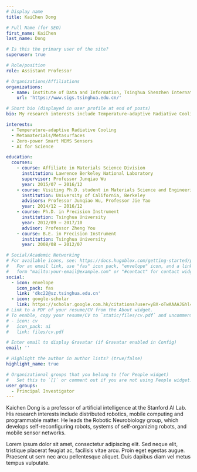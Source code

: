 ```yaml
---
# Display name
title: KaiChen Dong

# Full Name (for SEO)
first_name: KaiChen
last_name: Dong

# Is this the primary user of the site?
superuser: true

# Role/position
role: Assistant Professor 

# Organizations/Affiliations
organizations:
  - name: Institute of Data and Information, Tsinghua Shenzhen International Graduate School
    url: 'https://www.sigs.tsinghua.edu.cn/'

# Short bio (displayed in user profile at end of posts)
bio: My research interests include Temperature-adaptive Radiative Cooling, Moiré Photonics, Metamaterials/Metasurfaces, Zero-power Smart MEMS Sensors, and AI for Science.

interests:
  - Temperature-adaptive Radiative Cooling
  - Metamaterials/Metasurfaces
  - Zero-power Smart MEMS Sensors
  - AI for Science

education:
  courses:
    - course: Affiliate in Materials Science Division
      institution: Lawrence Berkeley National Laboratory
      supervisor: Professor Junqiao Wu
      year: 2015/07 – 2016/12
    - course: Visiting Ph.D. student in Materials Science and Engineering
      institution: University of California, Berkeley
      advisors: Professor Junqiao Wu, Professor Jie Yao
      year: 2014/12 – 2016/12
    - course: Ph.D. in Precision Instrument
      institution: Tsinghua University
      year: 2012/09 – 2017/10
      advisor: Professor Zheng You
    - course: B.E. in Precision Instrument
      institution: Tsinghua University
      year: 2008/08 – 2012/07

# Social/Academic Networking
# For available icons, see: https://docs.hugoblox.com/getting-started/page-builder/#icons
#   For an email link, use "fas" icon pack, "envelope" icon, and a link in the
#   form "mailto:your-email@example.com" or "#contact" for contact widget.
social:
  - icon: envelope
    icon_pack: fas
    link: 'dkc22@sz.tsinghua.edu.cn'
  - icon: google-scholar
    link: https://scholar.google.com.hk/citations?user=yBX-oTwAAAAJ&hl=zh-CN&oi=ao
# Link to a PDF of your resume/CV from the About widget.
# To enable, copy your resume/CV to `static/files/cv.pdf` and uncomment the lines below.
# - icon: cv
#   icon_pack: ai
#   link: files/cv.pdf

# Enter email to display Gravatar (if Gravatar enabled in Config)
email: ''

# Highlight the author in author lists? (true/false)
highlight_name: true

# Organizational groups that you belong to (for People widget)
#   Set this to `[]` or comment out if you are not using People widget.
user_groups:
  - Principal Investigator
---
```


Kaichen Dong is a professor of artificial intelligence at the Stanford AI Lab. His research interests include distributed robotics, mobile computing and programmable matter. He leads the Robotic Neurobiology group, which develops self-reconfiguring robots, systems of self-organizing robots, and mobile sensor networks.

Lorem ipsum dolor sit amet, consectetur adipiscing elit. Sed neque elit, tristique placerat feugiat ac, facilisis vitae arcu. Proin eget egestas augue. Praesent ut sem nec arcu pellentesque aliquet. Duis dapibus diam vel metus tempus vulputate.
